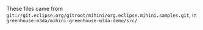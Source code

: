 These files came from `git://git.eclipse.org/gitroot/mihini/org.eclipse.mihini.samples.git`, in `greenhouse-m3da/mihini-greenhouse-m3da-demo/src/`

